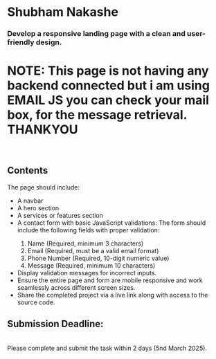 # Shubham Nakashe
### Develop a responsive landing page with a clean and user-friendly design.

# NOTE: This page is not having any backend connected but i am using EMAIL JS you can check your mail box, for the message retrieval. THANKYOU
<br>

## Contents
The page should include:
<ul>
  <li>
  A navbar
  </li>
  
  <li> 
	A hero section
  </li>
	
 
  <li>
  A services or features section  
  </li>
  
  <li> 
	A contact form with basic JavaScript validations:
	The form should include the following fields with proper validation:
  </li>
  <ol>
  
  <li> 
	Name (Required, minimum 3 characters)
  </li>
  <li>
	Email (Required, must be a valid email format)
  </li>
  <li>
	Phone Number (Required, 10-digit numeric value)
  </li>
  
  <li>
	Message (Required, minimum 10 characters)
  </li>
  </ol>
<li>
Display validation messages for incorrect inputs.
</li>
<li>
Ensure the entire page and form are mobile responsive and work seamlessly across different screen sizes.
</li>
<li>
Share the completed project via a live link along with access to the source code.
</li>
</ul>

## Submission Deadline:
<br>
Please complete and submit the task within 2 days (5nd March 2025).

